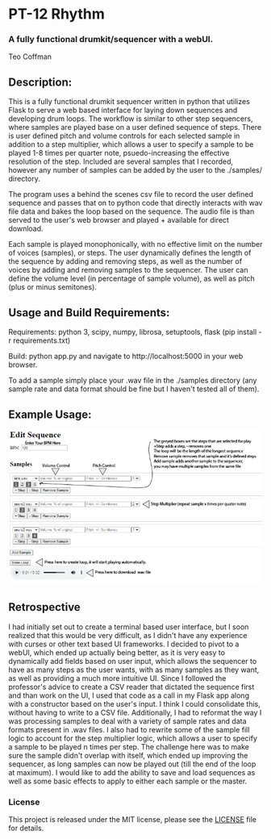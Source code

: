# PT-12 Rhythm
### A fully functional drumkit/sequencer with a webUI.
Teo Coffman

## Description:

This is a fully functional drumkit sequencer written in python that utilizes Flask to serve a web based interface for
laying down sequences and developing drum loops. The workflow is similar to other step sequencers, where samples are
played base on a user defined sequence of steps. There is user defined pitch and volume controls for each selected
sample in addition to a step multiplier, which allows a user to specify a sample to be played 1-8 times per quarter
note, psuedo-increasing the effective resolution of the step. Included are several samples that I recorded, however
any number of samples can be added by the user to the ./samples/ directory.

The program uses a behind the scenes csv file to record the user defined sequence and passes that on to python code
that directly interacts with wav file data and bakes the loop based on the sequence. The audio file is than served
to the user's web browser and played + available for direct download.

Each sample is played monophonically, with no effective limit on the number of voices (samples), or steps. The user
dynamically defines the length of the sequence by adding and removing steps, as well as the number of voices by adding
and removing samples to the sequencer. The user can define the volume level (in percentage of sample volume), as well as
pitch (plus or minus semitones).

## Usage and Build Requirements:

Requirements: python 3, scipy, numpy, librosa, setuptools, flask (pip install -r requirements.txt)

Build: python app.py and navigate to http://localhost:5000 in your web browser.

To add a sample simply place your .wav file in the ./samples directory (any sample rate and data format should be fine but I haven't tested all of them).

## Example Usage:

![Usage](resources/usage.png)

## Retrospective

I had initially set out to create a terminal based user interface, but I soon realized that this would be very difficult, as I didn't have any experience with curses or
other text based UI frameworks. I decided to pivot to a webUI, which ended up actually being better, as it is very easy to dynamically add fields based on user input, which
allows the sequencer to have as many steps as the user wants, with as many samples as they want, as well as providing a much more intuitive UI. Since I followed the professor's
advice to create a CSV reader that dictated the sequence first and than work on the UI, I used that code as a call in my Flask app along with a constructor based on the user's input.
I think I could consolidate this, without having to write to a CSV file. Additionally, I had to reformat the way I was processing samples to deal with a variety of sample rates and
data formats present in .wav files. I also had to rewrite some of the sample fill logic to account for the step multiplier logic, which allows a user to specify a sample to be played
n times per step. The challenge here was to make sure the sample didn't overlap with itself, which ended up improving the sequencer, as long samples can now be played out (till the end of the
loop at maximum). I would like to add the ability to save and load sequences as well as some basic effects to apply to either each sample or the master.

### License
This project is released under the MIT license, please see the [LICENSE](LICENSE.txt) file for details.